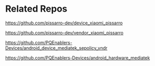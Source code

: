# Related Repos
https://github.com/pissarro-dev/device_xiaomi_pissarro

https://github.com/pissarro-dev/vendor_xiaomi_pissarro

https://github.com/PQEnablers-Devices/android_device_mediatek_sepolicy_vndr

https://github.com/PQEnablers-Devices/android_hardware_mediatek

